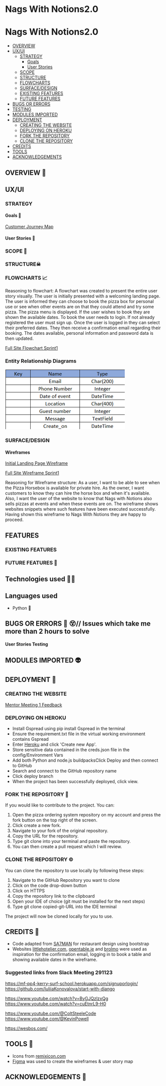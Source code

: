 # Nags With Notions2.0
# Nags With Notions2.0
  - [OVERVIEW](#overview)
  - [UX/UI](#uxui)
    - [STRATEGY](#strategy)
      - [Goals<br>](#goals)
      - [User Stories<br>](#user-stories)
    - [SCOPE<br>](#scope)
    - [STRUCTURE<br>](#structure)
    - [FLOWCHARTS<br>](#flowcharts)
    - [SURFACE/DESIGN<br>](#surfacedesign)
    - [EXISTING FEATURES<br>](#existing-features)
    - [FUTURE FEATURES<br>](#future-features)
  - [BUGS OR ERRORS](#bugs-or-errors)
  - [TESTING](#testing)
  - [MODULES IMPORTED](#modules-imported)
  - [DEPLOYMENT](#deployment)
    - [CREATING THE WEBSITE](#creating-the-website)
    - [DEPLOYING ON HEROKU](#deploying-on-heroku)
    - [FORK THE REPOSITORY](#fork-the-repository)
    - [CLONE THE REPOSITORY](#clone-the-repository)
  - [CREDITS](#credits)
  - [TOOLS](#tools)
  - [ACKNOWLEDGEMENTS](#acknowledgements)

## OVERVIEW 🚠


## UX/UI

### STRATEGY

#### Goals 🥅<br> 

[Customer Journey Map](/assets/pdfs/nags-with-notions-customer-jouryney-map.pdf)

#### User Stories 📖<br>



### SCOPE 🔭<br>



### STRUCTURE☠<br> 




### FLOWCHARTS 📈<br>

Reasoning to flowchart: A flowchart was created to present the entire user story visually. The user is initially presented
with a welcoming landing page. The user is informed they can choose to book the pizza box for 
personal use or see when other events are on that they could attend and try some pizza. The pizza
menu is displayed. If the user wishes to book they are shown the available dates. To book the user
needs to login. If not already registered the user must sign up. Once the user is logged in they 
can select their preferred dates. They then receive a confirmation email regarding their booking. The dates available, personal information and password data is then updated. 

[Full Site Flowchart Sprint1](/assets/pdfs/nags-with-notions-flowchart-sprint1.pdf)

### Entity Relationship Diagrams
![Book ERP](/static/admin/img/readme-images/Book_ERD.png)

### SURFACE/DESIGN<br>

#### Wireframes

[Initial Landing Page Wireframe](/assets/wireframe/landing-page-wireframe.fig)


[Full Site Wireframe Sprint1](/assets/pdfs/nags-with-notions-wireframe-sprint1.pdf)

Reasoning for Wireframe structure: As a user, I want to be able to see when the Pizza Horsebox is available for private hire. As the owner, I want customers to know they can hire the horse box and when it's available. Also, I want the user of the website to know that Nags with Notions also sells pizzas at events and when these events are on. The wireframe shows websites snippets where such features have been executed successfully. Having shown this wireframe to Nags With Notions they are happy to proceed. 

## FEATURES

### EXISTING FEATURES


### FUTURE FEATURES 🚀

## Technologies used 🧑‍💻


## Languages used

- Python 🐍

## BUGS OR ERRORS 🐛 😵// Issues which take me more than 2 hours to solve



#### User Stories Testing<br>


## MODULES IMPORTED 👽
 

## DEPLOYMENT 🚀

### CREATING THE WEBSITE

[Mentor Meeting 1 Feedback](/assets/pdfs/mentor-meeting1-291123-notes.txt)
  
### DEPLOYING ON HEROKU

- Install Gspread using pip install Gspread in the terminal
- Ensure the requirement.txt file in the virtual working environment contains Gspread
- Enter [Heroku](https://id.heroku.com/login) and click 'Create new App'.
- Store sensitive data contained in the creds.json file in the config/Environment Vars
- Add both Python and node.js buildpacksClick Deploy and then connect to GitHub
- Search and connect to the GitHub repository name
- Click deploy branch
- When the project has been successfully deployed, click view.

### FORK THE REPOSITORY 🍴

If you would like to contribute to the project. You can:
1. Open the pizza ordering system repository on my account and 
press the fork button on the top right of the screen.
2. Click create a new fork.
3. Navigate to your fork of the original repository.
4. Copy the URL for the repository.
5. Type git clone into your terminal and paste the repository.
6. You can then create a pull request which I will review. 

### CLONE THE REPOSITORY ©

You can clone the repository to use locally by following these steps:
1. Navigate to the GitHub Repository you want to clone
2. Click on the code drop-down button
3. Click on HTTPS
4. Copy the repository link to the clipboard
5. Open your IDE of choice (git must be installed for the next steps)
6. Type git clone copied-git-URL into the IDE terminal

The project will now be cloned locally for you to use.


## CREDITS 💛

* Code adapted from [SA7MAN](https://youtu.be/KRENd1sv3tE?si=wOYRfPz9qjgKc5w-) for restaurant design using bootstrap
* Websites [littlehotelier.com](littlehotelier.com), [opentable.ie](opentable.ie) and [brolmo](brolmo.com) were used as inspiration
for the confirmation email, logging in to book a table and showing available dates in the wireframe.

### Suggested links from Slack Meeting 291123
https://mf-pp4-kerry-surf-school.herokuapp.com/signuporlogin/
https://github.com/IuliiaKonovalova/start-with-django

https://www.youtube.com/watch?v=ByGJQzlzxQg
https://www.youtube.com/watch?v=cuEtnrL9-H0

https://www.youtube.com/@ColtSteeleCode
https://www.youtube.com/@KevinPowell

https://wesbos.com/

## TOOLS 🧰

* Icons from [remixicon.com](https://remixicon.com/)
* [Figma](www.figma.com) was used to create the wireframes & user story map


## ACKNOWLEDGEMENTS 👏




